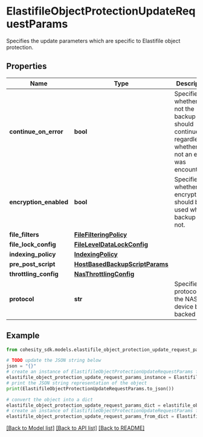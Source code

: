 # ElastifileObjectProtectionUpdateRequestParams

Specifies the update parameters which are specific to Elastifile object protection.

## Properties

Name | Type | Description | Notes
------------ | ------------- | ------------- | -------------
**continue_on_error** | **bool** | Specifies whether or not the backup should continue regardless of whether or not an error was encountered. | [optional] 
**encryption_enabled** | **bool** | Specifies whether the encryption should be used while backup or not. | [optional] 
**file_filters** | [**FileFilteringPolicy**](FileFilteringPolicy.md) |  | [optional] 
**file_lock_config** | [**FileLevelDataLockConfig**](FileLevelDataLockConfig.md) |  | [optional] 
**indexing_policy** | [**IndexingPolicy**](IndexingPolicy.md) |  | [optional] 
**pre_post_script** | [**HostBasedBackupScriptParams**](HostBasedBackupScriptParams.md) |  | [optional] 
**throttling_config** | [**NasThrottlingConfig**](NasThrottlingConfig.md) |  | [optional] 
**protocol** | **str** | Specifies the protocol of the NAS device being backed up. | [optional] 

## Example

```python
from cohesity_sdk.models.elastifile_object_protection_update_request_params import ElastifileObjectProtectionUpdateRequestParams

# TODO update the JSON string below
json = "{}"
# create an instance of ElastifileObjectProtectionUpdateRequestParams from a JSON string
elastifile_object_protection_update_request_params_instance = ElastifileObjectProtectionUpdateRequestParams.from_json(json)
# print the JSON string representation of the object
print(ElastifileObjectProtectionUpdateRequestParams.to_json())

# convert the object into a dict
elastifile_object_protection_update_request_params_dict = elastifile_object_protection_update_request_params_instance.to_dict()
# create an instance of ElastifileObjectProtectionUpdateRequestParams from a dict
elastifile_object_protection_update_request_params_from_dict = ElastifileObjectProtectionUpdateRequestParams.from_dict(elastifile_object_protection_update_request_params_dict)
```
[[Back to Model list]](../README.md#documentation-for-models) [[Back to API list]](../README.md#documentation-for-api-endpoints) [[Back to README]](../README.md)



